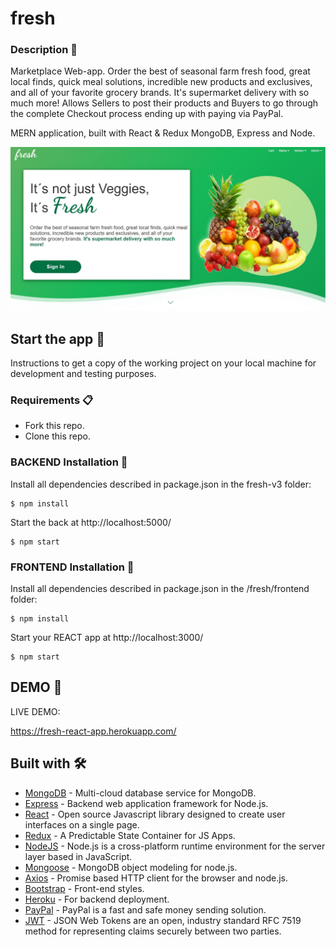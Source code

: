 # fresh

### Description 🍍 

Marketplace Web-app. Order the best of seasonal farm fresh food, great local finds, quick meal solutions, incredible new products and exclusives, and all of your favorite grocery brands. It's supermarket delivery with so much more!
Allows Sellers to post their products and Buyers to go through the complete Checkout process ending up with paying via PayPal. 

MERN application, built with React & Redux MongoDB, Express and Node.

![fresh-home](uploads/fresh.JPG)

## Start the app 🚀

Instructions to get a copy of the working project on your local machine for development and testing purposes.

### Requirements 📋

* Fork this repo.
* Clone this repo.

### BACKEND Installation 🔧

Install all dependencies described in package.json in the fresh-v3 folder:

```
$ npm install
```

Start the back at http://localhost:5000/

```
$ npm start
```

### FRONTEND Installation 🔧

Install all dependencies described in package.json in the /fresh/frontend folder:

```
$ npm install
```

Start your REACT app at http://localhost:3000/

```
$ npm start
```


## DEMO 🍉

LIVE DEMO:

https://fresh-react-app.herokuapp.com/

## Built with 🛠️

* [MongoDB](https://www.mongodb.com/cloud/atlas) - Multi-cloud database service for MongoDB.
* [Express](https://expressjs.com/) - Backend web application framework for Node.js.
* [React](https://reactjs.org/) - Open source Javascript library designed to create user interfaces on a single page.
* [Redux](https://redux.js.org/) - A Predictable State Container for JS Apps.
* [NodeJS](https://nodejs.org/) - Node.js is a cross-platform runtime environment for the server layer based in JavaScript.
* [Mongoose](https://mongoosejs.com/) - MongoDB object modeling for node.js.
* [Axios](https://www.npmjs.com/package/axios) - Promise based HTTP client for the browser and node.js.
* [Bootstrap](https://getbootstrap.com/) - Front-end styles.
* [Heroku](https://www.heroku.com/) - For backend deployment.
* [PayPal](https://www.paypal.com/) - PayPal is a fast and safe money sending solution.
* [JWT](https://jwt.io/) - JSON Web Tokens are an open, industry standard RFC 7519 method for representing claims securely between two parties.

